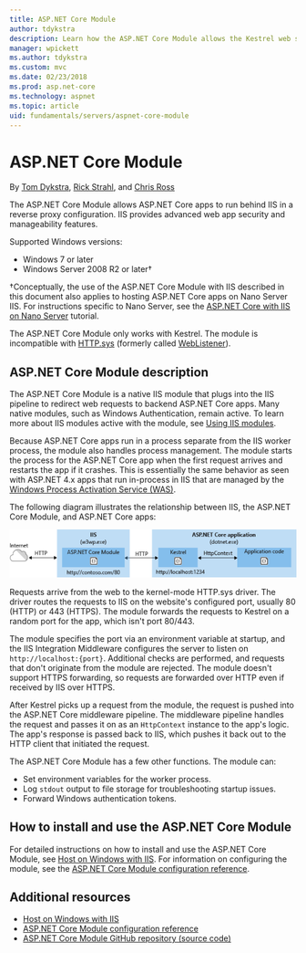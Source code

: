 ```yaml
---
title: ASP.NET Core Module
author: tdykstra
description: Learn how the ASP.NET Core Module allows the Kestrel web server to use IIS or IIS Express as a reverse proxy server.
manager: wpickett
ms.author: tdykstra
ms.custom: mvc
ms.date: 02/23/2018
ms.prod: asp.net-core
ms.technology: aspnet
ms.topic: article
uid: fundamentals/servers/aspnet-core-module
---
```

# ASP.NET Core Module

By [Tom Dykstra](https://github.com/tdykstra), [Rick Strahl](https://github.com/RickStrahl), and [Chris Ross](https://github.com/Tratcher) 

The ASP.NET Core Module allows ASP.NET Core apps to run behind IIS in a reverse proxy configuration. IIS provides advanced web app security and manageability features.

Supported Windows versions:

* Windows 7 or later
* Windows Server 2008 R2 or later&#8224;

&#8224;Conceptually, the use of the ASP.NET Core Module with IIS described in this document also applies to hosting ASP.NET Core apps on Nano Server IIS. For instructions specific to Nano Server, see the [ASP.NET Core with IIS on Nano Server](xref:tutorials/nano-server) tutorial.

The ASP.NET Core Module only works with Kestrel. The module is incompatible with [HTTP.sys](xref:fundamentals/servers/httpsys) (formerly called [WebListener](xref:fundamentals/servers/weblistener)).

## ASP.NET Core Module description

The ASP.NET Core Module is a native IIS module that plugs into the IIS pipeline to redirect web requests to backend ASP.NET Core apps. Many native modules, such as Windows Authentication, remain active. To learn more about IIS modules active with the module, see [Using IIS modules](xref:host-and-deploy/iis/modules).

Because ASP.NET Core apps run in a process separate from the IIS worker process, the module also handles process management. The module starts the process for the ASP.NET Core app when the first request arrives and restarts the app if it crashes. This is essentially the same behavior as seen with ASP.NET 4.x apps that run in-process in IIS that are managed by the [Windows Process Activation Service (WAS)](/iis/manage/provisioning-and-managing-iis/features-of-the-windows-process-activation-service-was).

The following diagram illustrates the relationship between IIS, the ASP.NET Core Module, and ASP.NET Core apps:

![ASP.NET Core Module](aspnet-core-module/_static/ancm.png)

Requests arrive from the web to the kernel-mode HTTP.sys driver. The driver routes the requests to IIS on the website's configured port, usually 80 (HTTP) or 443 (HTTPS). The module forwards the requests to Kestrel on a random port for the app, which isn't port 80/443.

The module specifies the port via an environment variable at startup, and the IIS Integration Middleware configures the server to listen on `http://localhost:{port}`. Additional checks are performed, and requests that don't originate from the module are rejected. The module doesn't support HTTPS forwarding, so requests are forwarded over HTTP even if received by IIS over HTTPS.

After Kestrel picks up a request from the module, the request is pushed into the ASP.NET Core middleware pipeline. The middleware pipeline handles the request and passes it on as an `HttpContext` instance to the app's logic. The app's response is passed back to IIS, which pushes it back out to the HTTP client that initiated the request.

The ASP.NET Core Module has a few other functions. The module can:

* Set environment variables for the worker process.
* Log `stdout` output to file storage for troubleshooting startup issues.
* Forward Windows authentication tokens.

## How to install and use the ASP.NET Core Module

For detailed instructions on how to install and use the ASP.NET Core Module, see [Host on Windows with IIS](xref:host-and-deploy/iis/index). For information on configuring the module, see the [ASP.NET Core Module configuration reference](xref:host-and-deploy/aspnet-core-module).

## Additional resources

* [Host on Windows with IIS](xref:host-and-deploy/iis/index)
* [ASP.NET Core Module configuration reference](xref:host-and-deploy/aspnet-core-module)
* [ASP.NET Core Module GitHub repository (source code)](https://github.com/aspnet/AspNetCoreModule)
